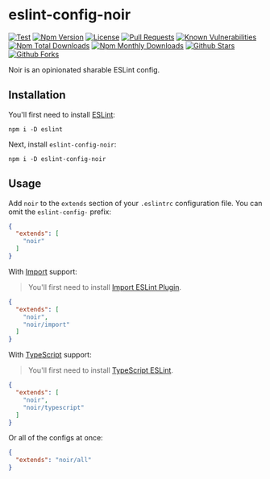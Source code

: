 # eslint-config-noir

[![Test](https://github.com/ardalanamini/eslint-config-noir/actions/workflows/test.yml/badge.svg)](https://github.com/ardalanamini/eslint-config-noir/actions/workflows/test.yml)
[![Npm Version](https://img.shields.io/npm/v/eslint-config-noir.svg)](https://www.npmjs.com/package/eslint-config-noir)
[![License](https://img.shields.io/github/license/ardalanamini/eslint-config-noir.svg)](https://github.com/ardalanamini/eslint-config-noir/blob/master/LICENSE)
[![Pull Requests](https://img.shields.io/badge/PRs-Welcome-brightgreen.svg)](https://github.com/ardalanamini/eslint-config-noir/pulls)
[![Known Vulnerabilities](https://snyk.io/test/github/ardalanamini/eslint-config-noir/badge.svg?targetFile=package.json)](https://snyk.io/test/github/ardalanamini/eslint-config-noir?targetFile=package.json)
[![Npm Total Downloads](https://img.shields.io/npm/dt/eslint-config-noir.svg)](https://www.npmjs.com/package/eslint-config-noir)
[![Npm Monthly Downloads](https://img.shields.io/npm/dm/eslint-config-noir.svg)](https://www.npmjs.com/package/eslint-config-noir)
[![Github Stars](https://img.shields.io/github/stars/ardalanamini/eslint-config-noir.svg?style=social&label=Stars)](https://github.com/ardalanamini/eslint-config-noir)
[![Github Forks](https://img.shields.io/github/forks/ardalanamini/eslint-config-noir.svg?style=social&label=Fork)](https://github.com/ardalanamini/eslint-config-noir)

Noir is an opinionated sharable ESLint config.

## Installation

You'll first need to install [ESLint](http://eslint.org):

```shell
npm i -D eslint
```

Next, install `eslint-config-noir`:

```shell
npm i -D eslint-config-noir
```

## Usage

Add `noir` to the `extends` section of your `.eslintrc` configuration file. You can omit the `eslint-config-` prefix:

```json
{
  "extends": [
    "noir"
  ]
}
```

With [Import](https://github.com/import-js/eslint-plugin-import) support:

> You'll first need to install [Import ESLint Plugin](https://github.com/import-js/eslint-plugin-import).

```json
{
  "extends": [
    "noir",
    "noir/import"
  ]
}
```

With [TypeScript](https://www.typescriptlang.org) support:

> You'll first need to install [TypeScript ESLint](https://typescript-eslint.io).

```json
{
  "extends": [
    "noir",
    "noir/typescript"
  ]
}
```

Or all of the configs at once:

```json
{
  "extends": "noir/all"
}
```
